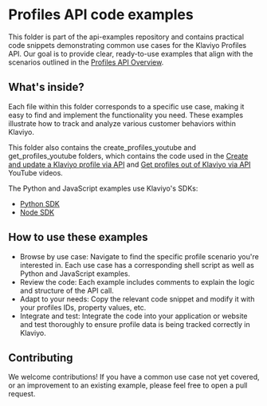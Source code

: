 # Profiles API code examples
This folder is part of the api-examples repository and contains practical code snippets demonstrating common use cases for the Klaviyo Profiles API. Our goal is to provide clear, ready-to-use examples that align with the scenarios outlined in the [Profiles API Overview](https://developers.klaviyo.com/en/reference/profiles_api_overview).

## What's inside?
Each file within this folder corresponds to a specific use case, making it easy to find and implement the functionality you need. These examples illustrate how to track and analyze various customer behaviors within Klaviyo.

This folder also contains the create_profiles_youtube and get_profiles_youtube folders, which contains the code used in the [Create and update a Klaviyo profile via API](https://www.youtube.com/watch?v=Lir9g0pQfCM&list=PLHkNfHgtxcUanrkMnKPdkRzuWU7MGv_xM) and [Get profiles out of Klaviyo via API](https://www.youtube.com/watch?v=bHXJlV7wP0Q&list=PLHkNfHgtxcUanrkMnKPdkRzuWU7MGv_xM) YouTube videos.

The Python and JavaScript examples use Klaviyo's SDKs:
- [Python SDK](https://github.com/klaviyo/klaviyo-api-python)
- [Node SDK](https://github.com/klaviyo/klaviyo-api-node)

## How to use these examples
- Browse by use case: Navigate to find the specific profile scenario you're interested in. Each use case has a corresponding shell script as well as Python and JavaScript examples.
- Review the code: Each example includes comments to explain the logic and structure of the API call.
- Adapt to your needs: Copy the relevant code snippet and modify it with your profiles IDs, property values, etc.
- Integrate and test: Integrate the code into your application or website and test thoroughly to ensure profile data is being tracked correctly in Klaviyo.

## Contributing
We welcome contributions! If you have a common use case not yet covered, or an improvement to an existing example, please feel free to open a pull request.
